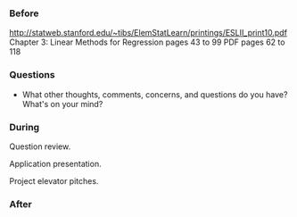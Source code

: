 ### Before

http://statweb.stanford.edu/~tibs/ElemStatLearn/printings/ESLII_print10.pdf
Chapter 3: Linear Methods for Regression
pages 43 to 99
PDF pages 62 to 118


### Questions

 * What other thoughts, comments, concerns, and questions do you have? What's on your mind?


### During

Question review.

Application presentation.

Project elevator pitches.


### After
